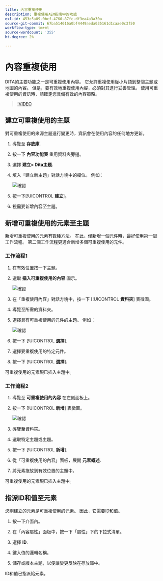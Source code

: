 ```yaml
---
title: 內容重複使用
description: 重複使用AEM指南中的功能
exl-id: 453c5a09-0bcf-4760-87fc-df3ea4a3a30a
source-git-commit: 67ba514616a0bf4449aeda035161d1caae0c3f50
workflow-type: tm+mt
source-wordcount: '355'
ht-degree: 2%

---
```


# 內容重複使用

DITA的主要功能之一是可重複使用內容。 它允許重複使用從小片語到整個主題或地圖的內容。  但是，要有效地重複使用內容，必須對其進行妥善管理。 使用可重複使用的資訊時，請確定您具備有效的內容策略。

>[!VIDEO](https://video.tv.adobe.com/v/342757?quality=12&learn=on)

## 建立可重複使用的主題

對可重複使用的來源主題進行變更時，資訊會在使用內容的任何地方更新。

1. 導覽至 **存放庫**.

1. 按一下 **內容功能表** 重用資料夾旁邊。

1. 選擇 **建立> Dita主題**.

1. 填入「建立新主題」對話方塊中的欄位。 例如：

   ![確認](images/lesson-8/new-topic-dialog.png)

1. 按一下&#x200B;[!UICONTROL **建立**]。

1. 視需要新增內容至主題。

## 新增可重複使用的元素至主題

新增可重複使用的元素有數種方法。 在此，僅新增一個元件時，最好使用第一個工作流程。 第二個工作流程更適合新增多個可重複使用的元件。

### 工作流程1

1. 在有效位置按一下主題。

1. 選取 **插入可重複使用的內容** 圖示。

   ![確認](images/lesson-8/insert-reuse-icon.png)

1. 在「重複使用內容」對話方塊中，按一下 [!UICONTROL **資料夾**] 表徵圖。

1. 導覽至所需的資料夾。

1. 選擇具有可重複使用的元件的主題。
例如：

   ![確認](images/lesson-8/reusable-topic.png)

1. 按一下 [!UICONTROL **選擇**].

1. 選擇要重複使用的特定元件。

1. 按一下 [!UICONTROL **選擇**].

可重複使用的元素現已插入主題中。

### 工作流程2

1. 導覽至 **可重複使用的內容** 在左側面板上。

1. 按一下 [!UICONTROL **新增**] 表徵圖。

   ![確認](images/lesson-8/reuse-contents-icon.png)

1. 導覽至資料夾。

1. 選取特定主題或主題。

1. 按一下 [!UICONTROL **新增**].

1. 從「可重複使用的內容」面板，展開 **元素概述**.

1. 將元素拖放到有效位置的主題中。

可重複使用的元素現已插入主題中。

## 指派ID和值至元素

您剛建立的元素是可重複使用的元素。 因此，它需要ID和值。

1. 按一下介面內。

1. 在「內容屬性」面板中，按一下「屬性」下的下拉式清單。

1. 選擇 **ID**.

1. 鍵入值的邏輯名稱。

1. 儲存或版本主題，以便讓變更反映在存放庫中。

ID和值已指派給元素。
